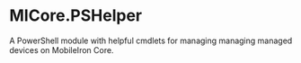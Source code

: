 # MICore.PSHelper
A PowerShell module with helpful cmdlets for managing managing managed devices on MobileIron Core.
